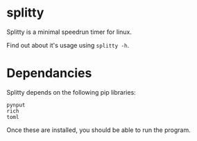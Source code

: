 # splitty

Splitty is a minimal speedrun timer for linux.

Find out about it's usage using `splitty -h`.

# Dependancies

Splitty depends on the following pip libraries:

```
pynput
rich
toml
```

Once these are installed, you should be able to run the program.
